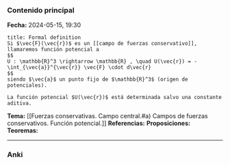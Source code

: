 ### Contenido principal

**Fecha:** 2024-05-15, 19:30

```ad-formal
title: Formal definition
Si $\vec{F}(\vec{r})$ es un [[campo de fuerzas conservativo]], llamaremos función potencial a
$$
U : \mathbb{R}^3 \rightarrow \mathbb{R} , \quad U(\vec{r}) = -\int_{\vec{a}}^{\vec{r}} \vec{F} \cdot d\vec{r}
$$
siendo $\vec{a}$ un punto fijo de $\mathbb{R}^3$ (origen de potenciales).

La función potencial $U(\vec{r})$ está determinada salvo una constante aditiva.
```

**Tema:** [[Fuerzas conservativas. Campo central.#a) Campos de fuerzas conservativos. Función potencial.]]
**Referencias:**
**Proposiciones:**
**Teoremas:**

---
### Anki
